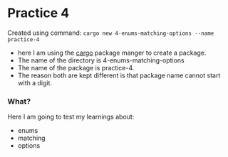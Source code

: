 # Practice 4

Created using command: 
``` cargo new 4-enums-matching-options --name practice-4  ```
- here I am using the [cargo](https://doc.rust-lang.org/cargo/) package manger to create a package.
- The name of the directory is 4-enums-matching-options
- The name of the package is practice-4.
- The reason both are kept different is that package name cannot start with a digit.


### What?
Here I am going to test my learnings about:
- enums
- matching
- options


